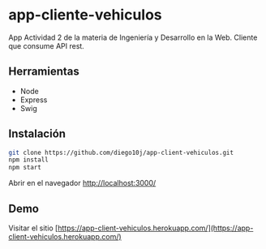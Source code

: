 # app-cliente-vehiculos
App Actividad 2 de la materia de Ingeniería y Desarrollo en la Web.
Cliente que consume API rest.

## Herramientas

* Node
* Express
* Swig

## Instalación

```sh
git clone https://github.com/diego10j/app-client-vehiculos.git
npm install
npm start
```
Abrir en el navegador [http://localhost:3000/](http://localhost:3000/)

## Demo

Visitar el sitio [https://app-client-vehiculos.herokuapp.com/](https://app-client-vehiculos.herokuapp.com/)
